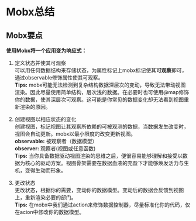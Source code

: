 # Mobx总结

## Mobx要点

**使用Mobx将一个应用变为响应式：**

1. 定义状态并使其可观察  
可以用任何数据结构来存储状态，为属性标记上mobx标记使其**可观察**即可，通过observable修饰属性使其可观察。  
**Tips:** mobx可能无法检测到复杂结构数据深层次的变动，导致无法带动视图渲染。因此尽量使用简单结构，层次浅的数据。在必要时也可使用@map修饰你的数据，使其深层次可观察。这可能是你常见的数据变化却无法看到视图重新渲染的原因。

2. 创建视图以相应状态的变化  
创建视图，标记视图让其观察所依赖的可被观测的数据，当数据发生改变时，视图会自动更新。mobx以最小限度的改变更新视图。  
**observable:** 被观察者（数据模型）  
**observer:** 观察者(视图或任意函数)  
**Tips:** 当你具备数据驱动视图渲染的思维之后，便很容易能够理解和接受以数据为核心的驱动方案。视图骨架需要在数据血液的充盈下才能够焕发活力与生机，变得生动而形象。  

3. 更改状态  
更改状态，根据你的需要，变动你的数据模型。变动后的数据会反馈到视图上，重新渲染必要的部门。  
**Tips:** 在mobx中我们通过action来修饰数据控制器，尽量标准化你的代码，仅在acion中修改你的数据模型。



